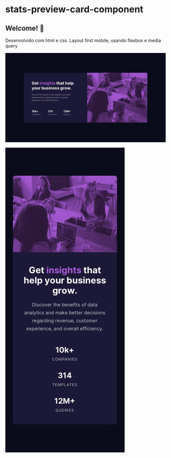 # stats-preview-card-component

## Welcome! 👋

Desenvolvido com html e css. Layout first mobile, usando flexbox e media query

![Design preview for the Stats preview card component coding challenge](./design/desktop-design.jpg)

![Design preview mobile for the Stats preview card component coding challenge](./design/mobile-design.jpg)

